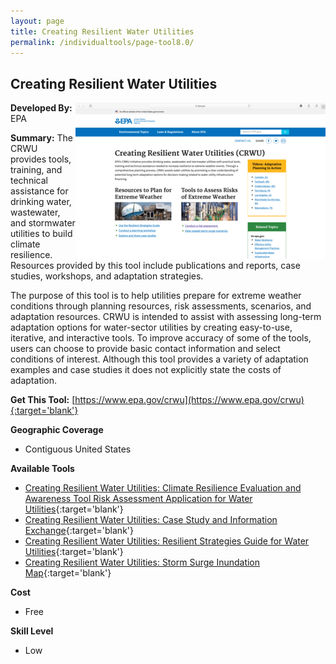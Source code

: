 ```yaml
---
layout: page
title: Creating Resilient Water Utilities
permalink: /individualtools/page-tool8.0/
---
```

## Creating Resilient Water Utilities

<img src="/images/scaled_250_400/TOOLID_8.0_ScreenCapture-1.png" style="max-height:250px;max-width:400;" align="right"/>

**Developed By:** EPA

**Summary:** The CRWU provides tools, training, and technical assistance for drinking water, wastewater, and stormwater utilities to build climate resilience. Resources provided by this tool include publications and reports, case studies, workshops, and adaptation strategies. 

The purpose of this tool is to help utilities prepare for extreme weather conditions through planning resources, risk assessments, scenarios, and adaptation resources. CRWU is intended to assist with assessing long-term adaptation options for water-sector utilities by creating easy-to-use, iterative, and interactive tools.  To improve accuracy of some of the tools, users can choose to provide basic contact information and select conditions of interest. Although this tool provides a variety of adaptation examples and case studies it does not explicitly state the costs of adaptation.

**Get This Tool:** [https://www.epa.gov/crwu](https://www.epa.gov/crwu){:target='blank'}

**Geographic Coverage**

* Contiguous United States

**Available Tools**

*  [Creating Resilient Water Utilities: Climate Resilience Evaluation and Awareness Tool Risk Assessment Application for Water Utilities](/collection/page-tool8.1/){:target='blank'}
*  [Creating Resilient Water Utilities: Case Study and Information Exchange](/collection/page-tool8.2/){:target='blank'}
*  [Creating Resilient Water Utilities: Resilient Strategies Guide for Water Utilities](/collection/page-tool8.3/){:target='blank'}
*  [Creating Resilient Water Utilities: Storm Surge Inundation Map](/collection/page-tool8.4/){:target='blank'}

**Cost**

* Free

**Skill Level**

* Low
